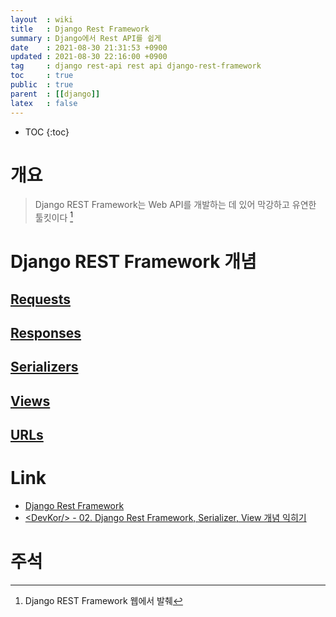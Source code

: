 ```yaml
---
layout  : wiki
title   : Django Rest Framework
summary : Django에서 Rest API를 쉽게
date    : 2021-08-30 21:31:53 +0900
updated : 2021-08-30 22:16:00 +0900
tag     : django rest-api rest api django-rest-framework
toc     : true
public  : true
parent  : [[django]]
latex   : false
---
```

* TOC
{:toc}

# 개요
> Django REST Framework는 Web API를 개발하는 데 있어 막강하고 유연한 툴킷이다 [^rest-framework-intro]

# Django REST Framework 개념

## [Requests](https://www.django-rest-framework.org/api-guide/requests/)

## [Responses](https://www.django-rest-framework.org/api-guide/responses/)

## [Serializers](https://www.django-rest-framework.org/api-guide/serializers/)

## [Views](https://www.django-rest-framework.org/tutorial/quickstart/#views)

## [URLs](https://www.django-rest-framework.org/tutorial/quickstart/#urls)

# Link
* [Django Rest Framework](https://www.django-rest-framework.org/)
* [\<DevKor/\> - 02. Django Rest Framework, Serializer, View 개념 익히기](https://devkor.tistory.com/entry/03-Django-Rest-Framework-Serializer-View-%EA%B0%9C%EB%85%90-%EC%9D%B5%ED%9E%88%EA%B8%B0)

# 주석
[^rest-framework-intro]: Django REST Framework 웹에서 발췌
